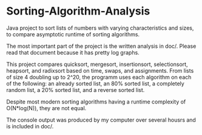 # Sorting-Algorithm-Analysis
Java project to sort lists of numbers with varying characteristics and sizes, to compare asymptotic runtime of sorting algorithms.

The most important part of the project is the written analysis in doc/. Please read that document because it has pretty log graphs.

This project compares quicksort, mergesort, insertionsort, selectionsort, heapsort, and radixsort based on time, swaps, and assignments.
From lists of size 4 doubling up to 2^20, the programm uses each algorithm on each of the following: 
an already sorted list, an 80% sorted list, a completely random list, a 20% sorted list, and a reverse sorted list.

Despite most modern sorting algorithms having a runtime complexity of O(N*log(N)), they are not equal.

The console output was produced by my computer over several housrs and is included in doc/.
